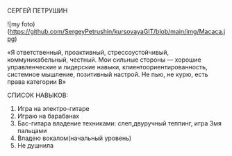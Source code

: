 СЕРГЕЙ ПЕТРУШИН

![my foto)(https://github.com/SergeyPetrushin/kursovayaGIT/blob/main/img/Macaca.jpg)

«Я ответственный, проактивный, стрессоустойчивый, коммуникабельный, честный. Мои сильные стороны — хорошие управленческие и лидерские навыки, клиентоориентированность, системное мышление, позитивный настрой. Не пью, не курю, есть права категории B»

СПИСОК НАВЫКОВ:
1. Игра на электро-гитаре
2. Играю на барабанах
3. Бас-гитара владение техниками: слеп,двуручный теппинг, игра 3мя пальцами
4. Владею вокалом(начальный уровень)
5. Не душнила

